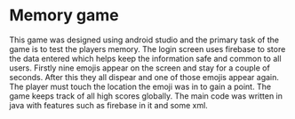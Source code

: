 # Memory game

This game was designed using android studio and the primary task of the game is to test the players memory. The login screen uses firebase to store the data entered which helps keep the information safe and common to all users. Firstly nine emojis appear on the screen and stay for a couple of seconds. After this they all dispear and one of those emojis appear again. The player must touch the location the emoji was in to gain a point. The game keeps track of all high scores globally. 
The main code was written in java with features such as firebase in it and some xml. 

